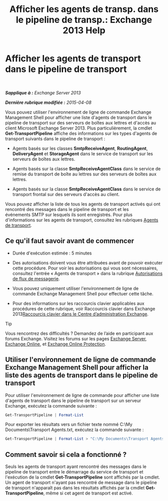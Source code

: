 ﻿---
title: 'Afficher les agents de transp. dans le pipeline de transp.: Exchange 2013 Help'
TOCTitle: Afficher les agents de transport dans le pipeline de transport
ms:assetid: bd715d8e-7b21-48de-8f68-d425d8506e4c
ms:mtpsurl: https://technet.microsoft.com/fr-fr/library/Bb124395(v=EXCHG.150)
ms:contentKeyID: 51407230
ms.date: 04/24/2018
mtps_version: v=EXCHG.150
ms.translationtype: HT
---

# Afficher les agents de transport dans le pipeline de transport

 

_**Sapplique à :** Exchange Server 2013_

_**Dernière rubrique modifiée :** 2015-04-08_

Vous pouvez utiliser l'environnement de ligne de commande Exchange Management Shell pour afficher une liste d'agents de transport dans le pipeline de transport sur des serveurs de boîtes aux lettres et d'accès au client Microsoft Exchange Server 2013. Plus particulièrement, la cmdlet **Get-TransportPipeline** affiche des informations sur les types d'agents de transport suivants dans le pipeline de transport :

  - Agents basés sur les classes **SmtpReceiveAgent**, **RoutingAgent**, **DeliveryAgent** et **StorageAgent** dans le service de transport sur les serveurs de boîtes aux lettres.

  - Agents basés sur la classe **SmtpReceiveAgentClass** dans le service de remise du transport de boîte au lettres sur des serveurs de boîtes aux lettres.

  - Agents basés sur la classe **SmtpReceiveAgentClass** dans le service de transport frontal sur des serveurs d'accès au client.

Vous pouvez afficher la liste de tous les agents de transport activés qui ont rencontré des messages dans le pipeline de transport et les événements SMTP sur lesquels ils sont enregistrés. Pour plus d'informations sur les agents de transport, consultez les rubriques [Agents de transport](transport-agents-exchange-2013-help.md).

## Ce qu'il faut savoir avant de commencer

  - Durée d'exécution estimée : 5 minutes

  - Des autorisations doivent vous être attribuées avant de pouvoir exécuter cette procédure. Pour voir les autorisations qui vous sont nécessaires, consultez l'entrée « Agents de transport » dans la rubrique [Autorisations de flux de messagerie](mail-flow-permissions-exchange-2013-help.md).

  - Vous pouvez uniquement utiliser l'environnement de ligne de commande Exchange Management Shell pour effectuer cette tâche.

  - Pour des informations sur les raccourcis clavier applicables aux procédures de cette rubrique, voir Raccourcis clavier dans Exchange 2013[Raccourcis clavier dans le Centre d’administration Exchange](keyboard-shortcuts-in-the-exchange-admin-center-exchange-online-protection-help.md).

> [!TIP]
> Vous rencontrez des difficultés ? Demandez de l’aide en participant aux forums Exchange. Visitez les forums sur les pages <a href="https://go.microsoft.com/fwlink/p/?linkid=60612">Exchange Server</a>, <a href="https://go.microsoft.com/fwlink/p/?linkid=267542">Exchange Online</a>, et <a href="https://go.microsoft.com/fwlink/p/?linkid=285351">Exchange Online Protection</a>.


## Utiliser l'environnement de ligne de commande Exchange Management Shell pour afficher la liste des agents de transport dans le pipeline de transport

Pour utiliser l'environnement de ligne de commande pour afficher une liste d'agents de transport dans le pipeline de transport sur un serveur Exchange, exécutez la commande suivante :

```powershell
Get-TransportPipeline | Format-List
```

Pour exporter les résultats vers un fichier texte nommé C:\\My Documents\\Transport Agents.txt, exécutez la commande suivante :

```powershell
Get-TransportPipeline | Format-List > "C:\My Documents\Transport Agents.txt"
```

## Comment savoir si cela a fonctionné ?

Seuls les agents de transport ayant rencontré des messages dans le pipeline de transport entre le démarrage du service de transport et l'exécution de la cmdlet **Get-TransportPipeline** sont affichés par la cmdlet. Un agent de transport n'ayant pas rencontré de message dans le pipeline de transport n'apparaît pas dans les résultats affichés par la cmdlet **Get-TransportPipeline**, même si cet agent de transport est activé.

